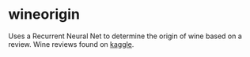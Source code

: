 # wineorigin
Uses a Recurrent Neural Net to determine the origin of wine based on a review.
Wine reviews found on [kaggle](https://www.kaggle.com/zynicide/wine-reviews).

